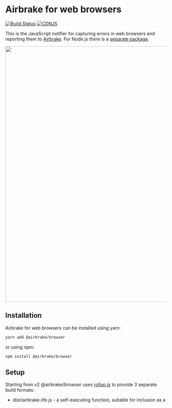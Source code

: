# Airbrake for web browsers

[![Build Status](https://travis-ci.org/airbrake/airbrake-js.svg?branch=master)](https://travis-ci.org/airbrake/airbrake-js)
[![CDNJS](https://img.shields.io/cdnjs/v/airbrake-js.svg)](https://cdnjs.com/libraries/airbrake-js)

This is the JavaScript notifier for capturing errors in web browsers and reporting them to [Airbrake](http://airbrake.io). For Node.js there is a [separate package](https://github.com/airbrake/airbrake-js/tree/master/packages/node).

<img src="http://f.cl.ly/items/443E2J1D2W3x1E1u3j1u/JS-airbrakeman.jpg" width=800px>

## Installation

Airbrake for web browsers can be installed using yarn:


```sh
yarn add @airbrake/browser
```

or using npm:

```sh
npm install @airbrake/browser
```

## Setup

Starting from v2 @airbrake/browser uses [rollup.js](https://rollupjs.org) to provide 3 separate build formats:

- dist/airbrake.iife.js - a self-executing function, suitable for inclusion as a <script> tag.
- dist/airbrake.esm.js - an ES module file, suitable for other bundlers and inclusion as a <script type=module> tag in modern browsers.
- dist/airbrake.common.js - CommonJS, suitable for Node.js and other bundlers.

Your package manager should automatically pick suitable bundle format based on @airbrake/browser package.json file:

```js
  "main": "dist/airbrake.common.js",
  "web": "dist/airbrake.iife.js",
  "module": "dist/airbrake.esm.js",
  "jsnext:main": "dist/airbrake.esm.js",
  "types": "dist/airbrake.d.ts",
  "source": "src/index.ts",
```

Example configurations can be found in [examples](examples), including:

* [Angular](examples/angular)
* [Angular 2](examples/angular-2)
* [Browserify](examples/browserify)
* [Legacy](examples/legacy)
* [Rails](examples/rails)
* [React](examples/react)
* [Redux](examples/redux)
* [Vue.js](examples/vuejs)

## Basic Usage

First you need to initialize the notifier with the project id and API key taken from [Airbrake.io](https://airbrake.io):

```js
var airbrake = new Airbrake.Notifier({
  projectId: 1,
  projectKey: 'REPLACE_ME',
  environment: 'production',
});
```

Or if you are using browserify/webpack/etc:

```js
var Airbrake = require('@airbrake/browser');
var airbrake = new Airbrake.Notifier({...});
```

Then you can send a textual message to Airbrake:

```js
var promise = airbrake.notify(`user id=${user_id} not found`);
promise.then(function(notice) {
  if (notice.id) {
    console.log('notice id', notice.id);
  } else {
    console.log('notify failed', notice.error);
  }
});
```

Or report catched errors directly:

```js
try {
  // This will throw if the document has no head tag
  document.head.insertBefore(document.createElement('style'));
} catch(err) {
  airbrake.notify(err);
  throw err;
}
```

Alternatively, you can wrap any code which may throw errors using the client's `wrap` method:

```js
var startApp = function() {
  // This will throw if the document has no head tag.
  document.head.insertBefore(document.createElement('style'));
}
startApp = airbrake.wrap(startApp);

// Any exceptions thrown in startApp will be reported to Airbrake.
startApp();
```

or use `call` shortcut:

```js
var startApp = function() {
  // This will throw if the document has no head tag.
  document.head.insertBefore(document.createElement('style'));
}

airbrake.call(startApp);
```

## Advanced Usage

### Notice Annotations

It's possible to annotate error notices with all sorts of useful information at the time they're captured by supplying it in the object being reported.

```js
try {
  startApp();
} catch (err) {
  airbrake.notify({
    error:       err,
    context:     { component: 'bootstrap' },
    environment: { env1: 'value' },
    params:      { param1: 'value' },
    session:     { session1: 'value' },
  });
  throw err;
}
```

### Severity

[Severity](https://airbrake.io/docs/airbrake-faq/what-is-severity/) allows categorizing how severe an error is. By default, it's set to `error`. To redefine severity, simply overwrite `context/severity` of a notice object. For example:

```js
airbrake.notify({
  error: err,
  context: { severity: 'warning' }
});
```

### Filtering errors

There may be some errors thrown in your application that you're not interested in sending to Airbrake, such as errors thrown by 3rd-party libraries, or by browser extensions run by your users.

The Airbrake notifier makes it simple to ignore this chaff while still processing legitimate errors. Add filters to the notifier by providing filter functions to `addFilter`.

`addFilter` accepts the entire [error notice](https://airbrake.io/docs/api/#create-notice-v3) to be sent to Airbrake, and provides access to the `context`, `environment`, `params`, and `session` values submitted with the notice, as well as the single-element `errors` array with its `backtrace` element and associated backtrace lines.

The return value of the filter function determines whether or not the error notice will be submitted.
  * If a null value is returned, the notice is ignored.
  * Otherwise, the returned notice will be submitted.

An error notice must pass all provided filters to be submitted.

In the following example all errors triggered by admins will be ignored:

```js
airbrake.addFilter(function(notice) {
  if (notice.params.admin) {
    // Ignore errors from admin sessions.
    return null;
  }
  return notice;
});
```

Filters can be also used to modify notice payload, e.g. to set the environment and application version:

```js
airbrake.addFilter(function(notice) {
  notice.context.environment = 'production';
  notice.context.version = '1.2.3';
  return notice;
});
```

### Filtering keys

With `keysBlacklist` option you can specify list of keys containing sensitive information that must be filtered out, e.g.:

```js
var airbrake = new Airbrake.Notifier({
    ...
    keysBlacklist: [
      'password', // exact match
      /secret/, // regexp match
    ],
});
```

### Source maps

Airbrake supports using private and public source maps. Check out our docs for more info:
- [Private source maps](https://airbrake.io/docs/features/private-sourcemaps/)
- [Public source maps](https://airbrake.io/docs/features/public-sourcemaps/)


### Instrumentation

@airbrake/browser automatically instruments `console.log` function calls in order to collect logs and send them with first error. You can disable that behavior using `instrumentation` option:

```js
var airbrake = new Airbrake.Notifier({
  ...
  instrumentation: {
    console: false,
  },
});
```

## Integration

### window.onerror

airbrake-js automatically setups `window.onerror` handler when script is loaded. It also makes sure to call old error handler if there are any. Errors reported by `window.onerror` can be ignored using `ignoreWindowError` option:

```js
var airbrake = new Airbrake.Notifier({ignoreWindowError: true});
```

## FAQ

### What does "Script error" mean?

See https://developer.mozilla.org/en/docs/Web/API/GlobalEventHandlers/onerror#Notes.

## Contributing

Install dependencies:

```bash
yarn install
```

Run unit tests:

```bash
yarn test
```

Build project:

```bash
yarn build
```

## Credits

Airbrake is maintained and funded by [airbrake.io](http://airbrake.io)

Thank you to all [the contributors](https://github.com/airbrake/airbrake-js/contributors).

The names and logos for Airbrake are trademarks of Airbrake Technologies Inc.

# License

Airbrake is Copyright © 2008-2017 Airbrake Technologies Inc. It is free software, and may be redistributed under the terms specified in the MIT-LICENSE file.
